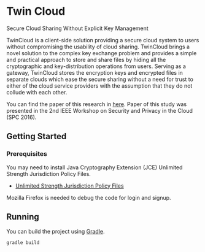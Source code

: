 # Twin Cloud
Secure Cloud Sharing Without Explicit Key Management


TwinCloud is a client-side solution providing a secure cloud system to users without compromising the usability of cloud sharing. TwinCloud brings a novel solution to the complex key exchange problem and provides a simple and practical approach to store and share files by hiding all the cryptographic and key-distribution operations from users. Serving as a gateway, TwinCloud stores the encryption keys and encrypted files in separate clouds which ease the secure sharing without a need for trust to either of the cloud service providers with the assumption that they do not collude with each other.


You can find the paper of this research in [here](https://arxiv.org/abs/1606.04705). Paper of this study was presented in the 2nd IEEE Workshop on Security and Privacy in the Cloud (SPC 2016).

## Getting Started

### Prerequisites

You may need to install Java Cryptography Extension (JCE) Unlimited Strength Jurisdiction Policy Files.
* [Unlimited Strength Jurisdiction Policy Files](http://www.oracle.com/technetwork/java/javase/downloads/jce8-download-2133166.html)

Mozilla Firefox is needed to debug the code for login and signup.
 
## Running

You can build the project using [Gradle](https://gradle.org/).

```
gradle build
```
